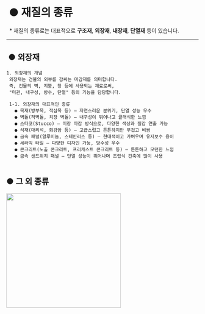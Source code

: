 # &nbsp;● 재질의 종류

&nbsp; * 재질의 종류로는 대표적으로 __구조재__, __외장재__, __내장재__, __단열재__ 등이 있습니다.

<hr>

## &nbsp;● 외장재
```
1. 외장재의 개념
 외장재는 건물의 외부를 감싸는 마감재를 의미합니다.
 즉, 건물의 벽, 지붕, 창 등에 사용되는 재료로써, 
 "미관, 내구성, 방수, 단열" 등의 기능을 담당합니다.
 
 1-1. 외장재의 대표적인 종류
   ● 목재(방부목, 적삼목 등) – 자연스러운 분위기, 단열 성능 우수
   ● 벽돌(적벽돌, 치장 벽돌) – 내구성이 뛰어나고 클래식한 느낌
   ● 스타코(Stucco) – 미장 마감 방식으로, 다양한 색상과 질감 연출 가능
   ● 석재(대리석, 화강암 등) – 고급스럽고 튼튼하지만 무겁고 비쌈
   ● 금속 패널(알루미늄, 스테인리스 등) – 현대적이고 가벼우며 유지보수 용이
   ● 세라믹 타일 – 다양한 디자인 가능, 방수성 우수
   ● 콘크리트(노출 콘크리트, 프리캐스트 콘크리트 등) – 튼튼하고 모던한 느낌
   ● 금속 샌드위치 패널 – 단열 성능이 뛰어나며 조립식 건축에 많이 사용
 
```
##  ● 그 외 종류

<a href="https://brunch.co.kr/@sunsutu/2512" title="이동"><img src="https://github.com/user-attachments/assets/e55bca18-fabc-4640-9d07-e534daa9b694" width="300px" height="300px"></a>





